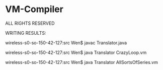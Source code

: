 # VM-Compiler

ALL RIGHTS RESERVED

WRITING RESULTS:
 
wireless-s0-so-150-42-127:src Wen$ javac Translator.java

wireless-s0-so-150-42-127:src Wen$ java Translator CrazyLoop.vm

wireless-s0-so-150-42-127:src Wen$ java Translator AllSortsOfSeries.vm 

